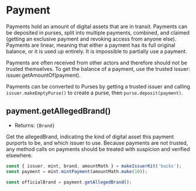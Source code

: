 # Payment
Payments hold an amount of digital assets that are in transit.
Payments can be deposited in purses, split into multiple payments,
combined, and claimed (getting an exclusive payment and revoking
access from anyone else). Payments are
linear, meaning that either a payment has its full original balance,
or it is used up entirely. It is impossible to partially use a
payment.

Payments are often received from other actors and therefore should not be trusted themselves. To get the balance of a payment, use the trusted issuer: issuer.getAmountOf(payment).

Payments can be converted to Purses by getting a trusted issuer and calling `issuer.makeEmptyPurse()` to create a purse, then `purse.deposit(payment)`.

## payment.getAllegedBrand()
- Returns: `{Brand}`

Get the allegedBrand, indicating the kind of digital asset this payment purports to be, and which issuer to use. Because payments are not trusted, any method calls on payments should be treated with suspicion and verified elsewhere.

```js
const { issuer, mint, brand, amountMath } = makeIssuerKit('bucks');
const payment = mint.mintPayment(amountMath.make(10));

const officialBrand = payment.getAllegedBrand();
```
